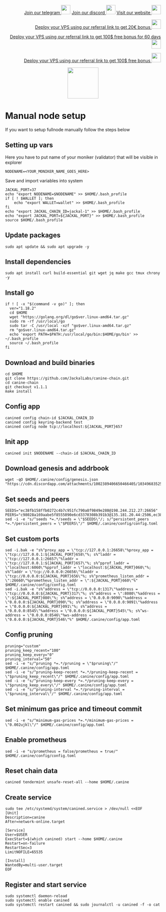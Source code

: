 <p style="font-size:14px" align="right">
<a href="https://t.me/kjnotes" target="_blank">Join our telegram <img src="https://user-images.githubusercontent.com/50621007/183283867-56b4d69f-bc6e-4939-b00a-72aa019d1aea.png" width="30"/></a>
<a href="https://discord.gg/JqQNcwff2e" target="_blank">Join our discord <img src="https://user-images.githubusercontent.com/50621007/176236430-53b0f4de-41ff-41f7-92a1-4233890a90c8.png" width="30"/></a>
<a href="https://kjnodes.com/" target="_blank">Visit our website <img src="https://user-images.githubusercontent.com/50621007/168689709-7e537ca6-b6b8-4adc-9bd0-186ea4ea4aed.png" width="30"/></a>
</p>

<p style="font-size:14px" align="right">
<a href="https://hetzner.cloud/?ref=y8pQKS2nNy7i" target="_blank">Deploy your VPS using our referral link to get 20€ bonus <img src="https://user-images.githubusercontent.com/50621007/174612278-11716b2a-d662-487e-8085-3686278dd869.png" width="30"/></a>
</p>
<p style="font-size:14px" align="right">
<a href="https://m.do.co/c/17b61545ca3a" target="_blank">Deploy your VPS using our referral link to get 100$ free bonus for 60 days <img src="https://user-images.githubusercontent.com/50621007/183284313-adf81164-6db4-4284-9ea0-bcb841936350.png" width="30"/></a>
</p>
<p style="font-size:14px" align="right">
<a href="https://www.vultr.com/?ref=7418642" target="_blank">Deploy your VPS using our referral link to get 100$ free bonus <img src="https://user-images.githubusercontent.com/50621007/183284971-86057dc2-2009-4d40-a1d4-f0901637033a.png" width="30"/></a>
</p>

<p align="center">
  <img height="100" height="auto" src="https://user-images.githubusercontent.com/50621007/198128163-97607b9a-32cf-45c3-b4bc-73f9ba4471bc.png">
</p>

# Manual node setup
If you want to setup fullnode manually follow the steps below

## Setting up vars
Here you have to put name of your moniker (validator) that will be visible in explorer
```
NODENAME=<YOUR_MONIKER_NAME_GOES_HERE>
```

Save and import variables into system
```
JACKAL_PORT=37
echo "export NODENAME=$NODENAME" >> $HOME/.bash_profile
if [ ! $WALLET ]; then
	echo "export WALLET=wallet" >> $HOME/.bash_profile
fi
echo "export JACKAL_CHAIN_ID=jackal-1" >> $HOME/.bash_profile
echo "export JACKAL_PORT=${JACKAL_PORT}" >> $HOME/.bash_profile
source $HOME/.bash_profile
```

## Update packages
```
sudo apt update && sudo apt upgrade -y
```

## Install dependencies
```
sudo apt install curl build-essential git wget jq make gcc tmux chrony -y
```

## Install go
```
if ! [ -x "$(command -v go)" ]; then
  ver="1.18.2"
  cd $HOME
  wget "https://golang.org/dl/go$ver.linux-amd64.tar.gz"
  sudo rm -rf /usr/local/go
  sudo tar -C /usr/local -xzf "go$ver.linux-amd64.tar.gz"
  rm "go$ver.linux-amd64.tar.gz"
  echo 'export PATH=$PATH:/usr/local/go/bin:$HOME/go/bin' >> ~/.bash_profile
  source ~/.bash_profile
fi
```

## Download and build binaries
```
cd $HOME
git clone https://github.com/JackalLabs/canine-chain.git
cd canine-chain
git checkout v1.1.1
make install
```

## Config app
```
canined config chain-id $JACKAL_CHAIN_ID
canined config keyring-backend test
canined config node tcp://localhost:${JACKAL_PORT}657
```

## Init app
```
canined init $NODENAME --chain-id $JACKAL_CHAIN_ID
```

## Download genesis and addrbook
```
wget -qO $HOME/.canine/config/genesis.json "https://cdn.discordapp.com/attachments/1002389406650466405/1034968352591986859/updated_genesis2.json"
```

## Set seeds and peers
```
SEEDS="ec38fb158ffb0272c4b7c951fc790a8f9849e280@198.244.212.27:26656"
PEERS="c98028a169aabe5f8555090e6cd3370308b391b3@135.181.20.44:2506,ec38fb158ffb0272c4b7c951fc790a8f9849e280@198.244.212.27:26656,ff94a29e02de8369faf37c76d3c97684bbd51bd6@185.16.38.165:17556,39b55b1c49ad0994bbead006be40d9c84b0bf2d4@78.107.253.133:28656,f90a64a0a3f3c0480360e0fe5dd0f806d7741558@207.244.127.5:26656,57d82676ab660e8e4471664d7fee18e3e2e3dd19@89.58.38.59:26656,8be44995ab4eeafcde6e0a9e196c40d483ef6d2a@51.81.155.97:10556"
sed -i -e "s/^seeds *=.*/seeds = \"$SEEDS\"/; s/^persistent_peers *=.*/persistent_peers = \"$PEERS\"/" $HOME/.canine/config/config.toml
```

## Set custom ports
```
sed -i.bak -e "s%^proxy_app = \"tcp://127.0.0.1:26658\"%proxy_app = \"tcp://127.0.0.1:${JACKAL_PORT}658\"%; s%^laddr = \"tcp://127.0.0.1:26657\"%laddr = \"tcp://127.0.0.1:${JACKAL_PORT}657\"%; s%^pprof_laddr = \"localhost:6060\"%pprof_laddr = \"localhost:${JACKAL_PORT}060\"%; s%^laddr = \"tcp://0.0.0.0:26656\"%laddr = \"tcp://0.0.0.0:${JACKAL_PORT}656\"%; s%^prometheus_listen_addr = \":26660\"%prometheus_listen_addr = \":${JACKAL_PORT}660\"%" $HOME/.canine/config/config.toml
sed -i.bak -e "s%^address = \"tcp://0.0.0.0:1317\"%address = \"tcp://0.0.0.0:${JACKAL_PORT}317\"%; s%^address = \":8080\"%address = \":${JACKAL_PORT}080\"%; s%^address = \"0.0.0.0:9090\"%address = \"0.0.0.0:${JACKAL_PORT}090\"%; s%^address = \"0.0.0.0:9091\"%address = \"0.0.0.0:${JACKAL_PORT}091\"%; s%^address = \"0.0.0.0:8545\"%address = \"0.0.0.0:${JACKAL_PORT}545\"%; s%^ws-address = \"0.0.0.0:8546\"%ws-address = \"0.0.0.0:${JACKAL_PORT}546\"%" $HOME/.canine/config/app.toml
```

## Config pruning
```
pruning="custom"
pruning_keep_recent="100"
pruning_keep_every="0"
pruning_interval="50"
sed -i -e "s/^pruning *=.*/pruning = \"$pruning\"/" $HOME/.canine/config/app.toml
sed -i -e "s/^pruning-keep-recent *=.*/pruning-keep-recent = \"$pruning_keep_recent\"/" $HOME/.canine/config/app.toml
sed -i -e "s/^pruning-keep-every *=.*/pruning-keep-every = \"$pruning_keep_every\"/" $HOME/.canine/config/app.toml
sed -i -e "s/^pruning-interval *=.*/pruning-interval = \"$pruning_interval\"/" $HOME/.canine/config/app.toml
```

## Set minimum gas price and timeout commit
```
sed -i -e "s/^minimum-gas-prices *=.*/minimum-gas-prices = \"0.002ujkl\"/" $HOME/.canine/config/app.toml
```

## Enable prometheus
```
sed -i -e "s/prometheus = false/prometheus = true/" $HOME/.canine/config/config.toml
```

## Reset chain data
```
canined tendermint unsafe-reset-all --home $HOME/.canine
```

## Create service
```
sudo tee /etc/systemd/system/canined.service > /dev/null <<EOF
[Unit]
Description=canine
After=network-online.target

[Service]
User=$USER
ExecStart=$(which canined) start --home $HOME/.canine
Restart=on-failure
RestartSec=3
LimitNOFILE=65535

[Install]
WantedBy=multi-user.target
EOF
```

## Register and start service
```
sudo systemctl daemon-reload
sudo systemctl enable canined
sudo systemctl restart canined && sudo journalctl -u canined -f -o cat
```
